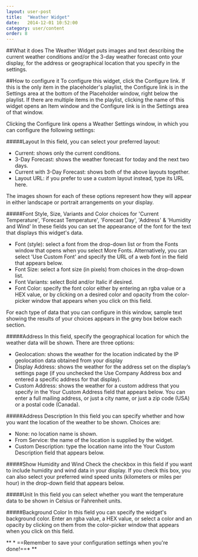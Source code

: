 ```yaml
---
layout: user-post
title:  "Weather Widget"
date:   2014-12-01 10:52:00
category: user/content
order: 8
---
```


##What it does
The Weather Widget puts images and text describing the current weather conditions and/or the 3-day weather forecast onto your display, for the address or geographical location that you specify in the settings. 

##How to configure it
To configure this widget, click the Configure link.  If this is the only item in the placeholder's playlist, the Configure link is in the Settings area at the bottom of the Placeholder window, right below the playlist. If there are multiple items in the playlist, clicking the name of this widget opens an Item window and the Configure link is in the Settings area of that window.

Clicking the Configure link opens a Weather Settings window, in which you can configure the following settings:

#####Layout
In this field, you can select your preferred layout:
- Current: shows only the current conditions.
- 3-Day Forecast: shows the weather forecast for today and the next two days.
- Current with 3-Day Forecast: shows both of the above layouts together.
- Layout URL: if you prefer to use a custom layout instead, type its URL here.

The images shown for each of these options represent how they will appear in either landscape or portrait arrangements on your display.

#####Font Style, Size, Variants and Color choices for 'Current Temperature', 'Forecast Temperature', 'Forecast Day', 'Address' & 'Humidity and Wind'
In these fields you can set the appearance of the font for the text that displays this widget's data. 
- Font (style): select a font from the drop-down list or from the Fonts window that opens when you select More Fonts.  Alternatively, you can select 'Use Custom Font' and specify the URL of a web font in the field that appears below.
- Font Size: select a font size (in pixels) from choices in the drop-down list.
- Font Variants: select Bold and/or Italic if desired.
- Font Color: specify the font color either by entering an rgba value or a HEX value, or by clicking on a desired color and opacity from the color-picker window that appears when you click on this field.

For each type of data that you can configure in this window, sample text showing the results of your choices appears in the grey box below each section.

#####Address
In this field, specify the geographical location for which the weather data will be shown. There are three options:
- Geolocation: shows the weather for the location indicated by the IP geolocation data obtained from your display
- Display Address: shows the weather for the address set on the display’s settings page (if you unchecked the Use Company Address box and entered a specific address for that display).
- Custom Address: shows the weather for a custom address that you specify in the Your Custom Address field that appears below. You can enter a full mailing address, or just a city name, or just a zip code (USA) or a postal code (Canada).

#####Address Description
In this field you can specify whether and how you want the location of the weather to be shown. Choices are:
- None: no location name is shown.
- From Service: the name of the location is supplied by the widget.
- Custom Description: type the location name into the Your Custom Description field that appears below.

#####Show Humidity and Wind
Check the checkbox in this field if you want to include humidity and wind data in your display. If you check this box, you can also select your preferred wind speed units (kilometers or miles per hour) in the drop-down field that appears below.

#####Unit
In this field you can select whether you want the temperature data to be shown in Celsius or Fahrenheit units.

#####Background Color
In this field you can specify the widget's background color.  Enter an rgba value, a HEX value, or select a color and an opacity by clicking on them from the color-picker window that appears when you click on this field.

** * ==Remember to save your configuration settings when you're done!==* ** 